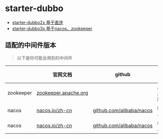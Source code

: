 # starter-dubbo

- [starter-dubbo2x 基于直连](./starter-dubbo2x) 
- [starter-dubbo3x 基于nacos、zookeeper](./starter-dubbo3x) 


## 适配的中间件版本

> 以下是你可能会用到的中间件

|                    | 官网文档 | github  | 使用版本下载  | 详细  |  推荐  |
| ----------------- | ---------- | ---------- | ---------- | ---------- | ---------- | 
| zookeeper        | [zookeeper.apache.org](http://zookeeper.apache.org/releases.html)    |  | [zookeeper-3.6.3-bin.tar.gz](https://www.apache.org/dyn/closer.lua/zookeeper/zookeeper-3.6.3/apache-zookeeper-3.6.3-bin.tar.gz)  |   |  |
| nacos            | [nacos.io/zh-cn](https://nacos.io/zh-cn/)          | [github.com/alibaba/nacos](https://github.com/alibaba/nacos) | [nacos-1.4.2](https://github.com/alibaba/nacos/releases/tag/1.4.2)  | 搭配dubbo2.x  |  |
| nacos            | [nacos.io/zh-cn](https://nacos.io/zh-cn/)          | [github.com/alibaba/nacos](https://github.com/alibaba/nacos) | [nacos-2.1.0](https://github.com/alibaba/nacos/releases/tag/2.1.0)  | 搭配dubbo3.x  |  |
